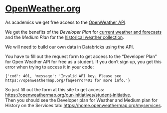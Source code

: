 # [OpenWeather.org](https://openweathermap.org/)

As academics we get free access to the [OpenWeather API](https://openweathermap.org/our-initiatives/student-initiative).

We get the benefits of the _Developer Plan_ for [current weather and forecasts](https://openweathermap.org/price#current) and the _Medium Plan_ for the [historical weather collection](https://openweathermap.org/price#history).

We will need to build our own data in Databricks using the API.

You have to fill out the request form to get access to the “Developer Plan” for Open Weather API for free as a student. If you don’t sign up, you get this error when trying to access it in your code:

```
{'cod': 401, 'message': 'Invalid API key. Please see https://openweathermap.org/faq#error401 for more info.'}
```

So just fill out the form at this site to get access: https://openweathermap.org/our-initiatives/student-initiative.   
Then you should see the Developer plan for Weather and Medium plan for History on the Services tab: https://home.openweathermap.org/myservices.  
